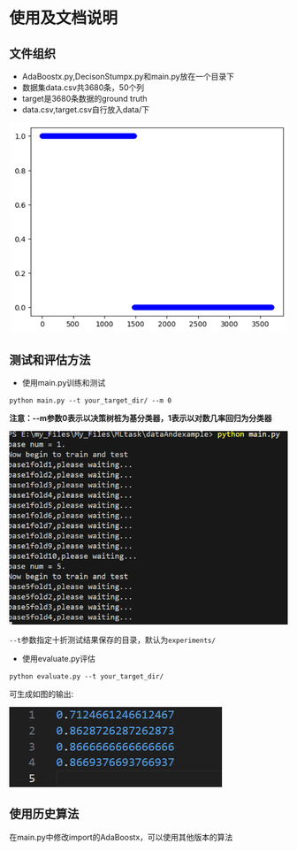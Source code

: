 # 使用及文档说明

## 文件组织
- AdaBoostx.py,DecisonStumpx.py和main.py放在一个目录下
- 数据集data.csv共3680条，50个列
- target是3680条数据的ground truth
- data.csv,target.csv自行放入data/下

![target.csv数据分布](images/target.png)

## 测试和评估方法
- 使用main.py训练和测试
```shell
python main.py --t your_target_dir/ --m 0
```
**注意：--m参数0表示以决策树桩为基分类器，1表示以对数几率回归为分类器**

![main输出](images/main.png)

`--t`参数指定十折测试结果保存的目录，默认为`experiments/`
- 使用evaluate.py评估
```shell
python evaluate.py --t your_target_dir/
```
可生成如图的输出:

![评估输出](images/evaluate.png)

## 使用历史算法
在main.py中修改import的AdaBoostx，可以使用其他版本的算法
